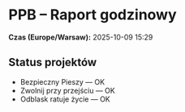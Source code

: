 # PPB – Raport godzinowy
**Czas (Europe/Warsaw):** 2025-10-09 15:29

## Status projektów
- Bezpieczny Pieszy — OK
- Zwolnij przy przejściu — OK
- Odblask ratuje życie — OK

